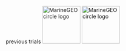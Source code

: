 previous trials
<img src="1627840680301.jpg" alt="MarineGEO circle logo" style="height: 100px; width:100px;"/>
<img src="1627840680291" alt="MarineGEO circle logo" style="height: 100px; width:100px;"/>
